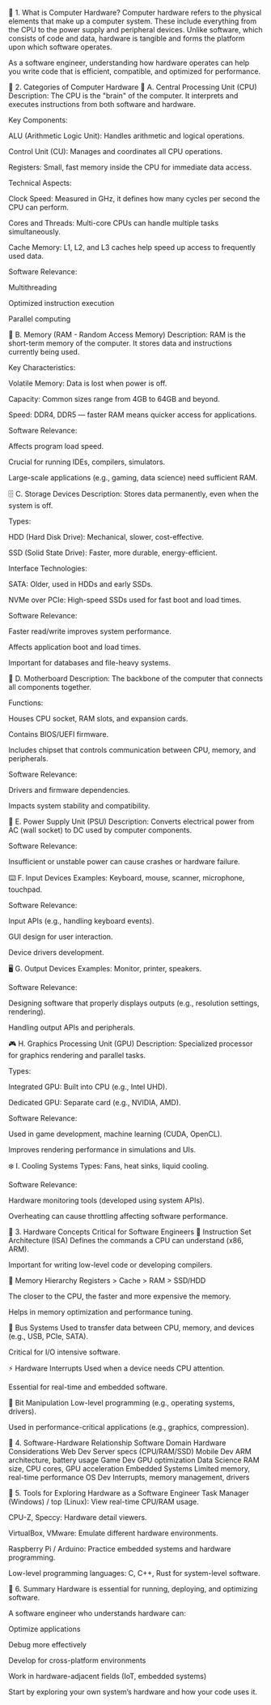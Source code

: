 🔹 1. What is Computer Hardware?
Computer hardware refers to the physical elements that make up a computer system. These include everything from the CPU to the power supply and peripheral devices. Unlike software, which consists of code and data, hardware is tangible and forms the platform upon which software operates.

As a software engineer, understanding how hardware operates can help you write code that is efficient, compatible, and optimized for performance.

🔹 2. Categories of Computer Hardware
🧠 A. Central Processing Unit (CPU)
Description: The CPU is the "brain" of the computer. It interprets and executes instructions from both software and hardware.

Key Components:

ALU (Arithmetic Logic Unit): Handles arithmetic and logical operations.

Control Unit (CU): Manages and coordinates all CPU operations.

Registers: Small, fast memory inside the CPU for immediate data access.

Technical Aspects:

Clock Speed: Measured in GHz, it defines how many cycles per second the CPU can perform.

Cores and Threads: Multi-core CPUs can handle multiple tasks simultaneously.

Cache Memory: L1, L2, and L3 caches help speed up access to frequently used data.

Software Relevance:

Multithreading

Optimized instruction execution

Parallel computing

🧠 B. Memory (RAM - Random Access Memory)
Description: RAM is the short-term memory of the computer. It stores data and instructions currently being used.

Key Characteristics:

Volatile Memory: Data is lost when power is off.

Capacity: Common sizes range from 4GB to 64GB and beyond.

Speed: DDR4, DDR5 — faster RAM means quicker access for applications.

Software Relevance:

Affects program load speed.

Crucial for running IDEs, compilers, simulators.

Large-scale applications (e.g., gaming, data science) need sufficient RAM.

🗄️ C. Storage Devices
Description: Stores data permanently, even when the system is off.

Types:

HDD (Hard Disk Drive): Mechanical, slower, cost-effective.

SSD (Solid State Drive): Faster, more durable, energy-efficient.

Interface Technologies:

SATA: Older, used in HDDs and early SSDs.

NVMe over PCIe: High-speed SSDs used for fast boot and load times.

Software Relevance:

Faster read/write improves system performance.

Affects application boot and load times.

Important for databases and file-heavy systems.

🧩 D. Motherboard
Description: The backbone of the computer that connects all components together.

Functions:

Houses CPU socket, RAM slots, and expansion cards.

Contains BIOS/UEFI firmware.

Includes chipset that controls communication between CPU, memory, and peripherals.

Software Relevance:

Drivers and firmware dependencies.

Impacts system stability and compatibility.

🔌 E. Power Supply Unit (PSU)
Description: Converts electrical power from AC (wall socket) to DC used by computer components.

Software Relevance:

Insufficient or unstable power can cause crashes or hardware failure.

⌨️ F. Input Devices
Examples: Keyboard, mouse, scanner, microphone, touchpad.

Software Relevance:

Input APIs (e.g., handling keyboard events).

GUI design for user interaction.

Device drivers development.

🖥️ G. Output Devices
Examples: Monitor, printer, speakers.

Software Relevance:

Designing software that properly displays outputs (e.g., resolution settings, rendering).

Handling output APIs and peripherals.

🎮 H. Graphics Processing Unit (GPU)
Description: Specialized processor for graphics rendering and parallel tasks.

Types:

Integrated GPU: Built into CPU (e.g., Intel UHD).

Dedicated GPU: Separate card (e.g., NVIDIA, AMD).

Software Relevance:

Used in game development, machine learning (CUDA, OpenCL).

Improves rendering performance in simulations and UIs.

❄️ I. Cooling Systems
Types: Fans, heat sinks, liquid cooling.

Software Relevance:

Hardware monitoring tools (developed using system APIs).

Overheating can cause throttling affecting software performance.

🔹 3. Hardware Concepts Critical for Software Engineers
🧠 Instruction Set Architecture (ISA)
Defines the commands a CPU can understand (x86, ARM).

Important for writing low-level code or developing compilers.

🔀 Memory Hierarchy
Registers > Cache > RAM > SSD/HDD

The closer to the CPU, the faster and more expensive the memory.

Helps in memory optimization and performance tuning.

📡 Bus Systems
Used to transfer data between CPU, memory, and devices (e.g., USB, PCIe, SATA).

Critical for I/O intensive software.

⚡ Hardware Interrupts
Used when a device needs CPU attention.

Essential for real-time and embedded software.

🧬 Bit Manipulation
Low-level programming (e.g., operating systems, drivers).

Used in performance-critical applications (e.g., graphics, compression).

🔹 4. Software-Hardware Relationship
Software Domain	Hardware Considerations
Web Dev	Server specs (CPU/RAM/SSD)
Mobile Dev	ARM architecture, battery usage
Game Dev	GPU optimization
Data Science	RAM size, CPU cores, GPU acceleration
Embedded Systems	Limited memory, real-time performance
OS Dev	Interrupts, memory management, drivers

🔹 5. Tools for Exploring Hardware as a Software Engineer
Task Manager (Windows) / top (Linux): View real-time CPU/RAM usage.

CPU-Z, Speccy: Hardware detail viewers.

VirtualBox, VMware: Emulate different hardware environments.

Raspberry Pi / Arduino: Practice embedded systems and hardware programming.

Low-level programming languages: C, C++, Rust for system-level software.

🔹 6. Summary
Hardware is essential for running, deploying, and optimizing software.

A software engineer who understands hardware can:

Optimize applications

Debug more effectively

Develop for cross-platform environments

Work in hardware-adjacent fields (IoT, embedded systems)

Start by exploring your own system’s hardware and how your code uses it.